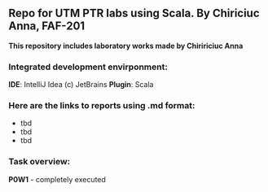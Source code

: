 ## Repo for UTM PTR labs using Scala. By Chiriciuc Anna, FAF-201

**This repository includes laboratory works made by Chiririciuc Anna**

### Integrated development envirponment:
**IDE**: IntelliJ Idea (c) JetBrains
**Plugin**: Scala

### Here are the links to reports using .md format:
- tbd
- tbd
- tbd

### Task overview:

**P0W1** - completely executed
